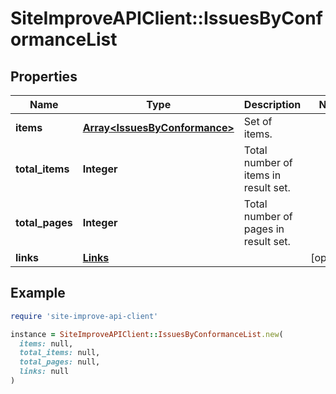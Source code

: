 # SiteImproveAPIClient::IssuesByConformanceList

## Properties

| Name | Type | Description | Notes |
| ---- | ---- | ----------- | ----- |
| **items** | [**Array&lt;IssuesByConformance&gt;**](IssuesByConformance.md) | Set of items. |  |
| **total_items** | **Integer** | Total number of items in result set. |  |
| **total_pages** | **Integer** | Total number of pages in result set. |  |
| **links** | [**Links**](Links.md) |  | [optional] |

## Example

```ruby
require 'site-improve-api-client'

instance = SiteImproveAPIClient::IssuesByConformanceList.new(
  items: null,
  total_items: null,
  total_pages: null,
  links: null
)
```


